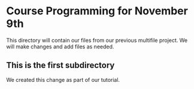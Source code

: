 # Course Programming for November 9th

This directory will contain our files from our previous multifile project.
We will make changes and add files as needed.

## This is the first subdirectory

We created this change as part of our tutorial.
